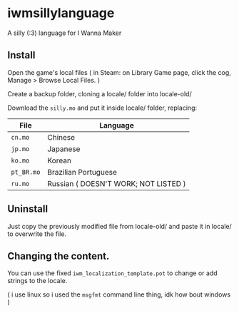 # iwmsillylanguage

A silly (:3) language for I Wanna Maker


## Install

Open the game's local files ( in Steam: on Library Game page, click the cog, Manage > Browse Local Files. )

Create a backup folder, cloning a locale/ folder into locale-old/

Download the `silly.mo` and put it inside locale/ folder, replacing:

| File | Language
|-|-
| `cn.mo` | Chinese
| `jp.mo` | Japanese
| `ko.mo` | Korean
| `pt_BR.mo` | Brazilian Portuguese
| `ru.mo` | Russian ( DOESN'T WORK; NOT LISTED )


## Uninstall

Just copy the previously modified file from locale-old/ and paste it in locale/ to overwrite the file.


## Changing the content.

You can use the fixed `iwm_localization_template.pot` to change or add strings to the locale.

( i use linux so i used the `msgfmt` command line thing, idk how bout windows )
